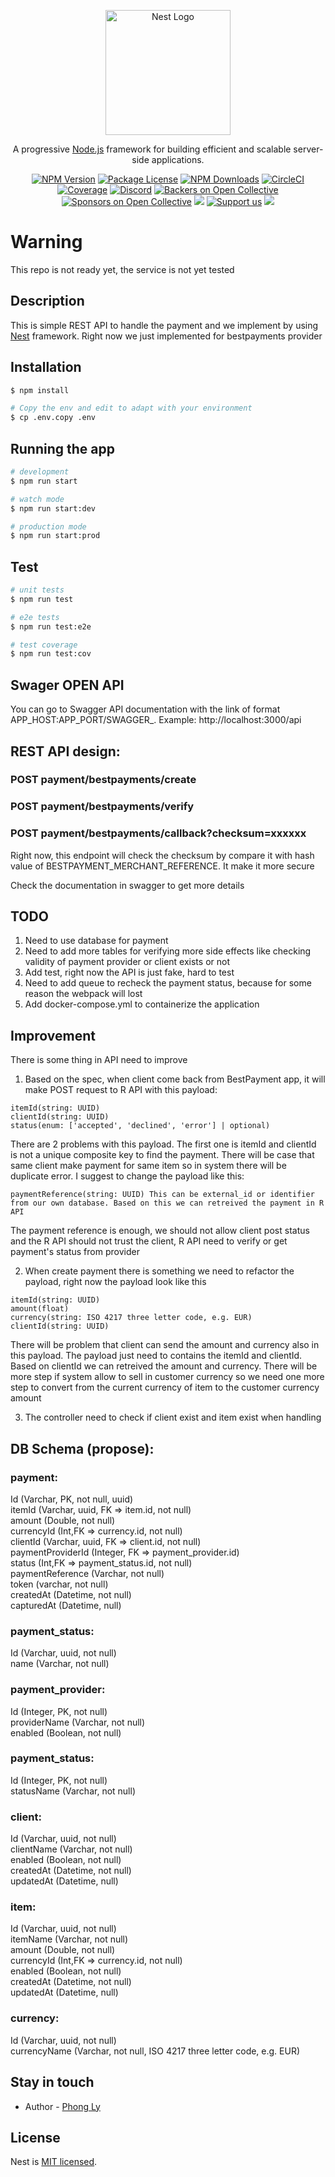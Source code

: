 <p align="center">
  <a href="http://nestjs.com/" target="blank"><img src="https://nestjs.com/img/logo-small.svg" width="200" alt="Nest Logo" /></a>
</p>

[circleci-image]: https://img.shields.io/circleci/build/github/nestjs/nest/master?token=abc123def456
[circleci-url]: https://circleci.com/gh/nestjs/nest

  <p align="center">A progressive <a href="http://nodejs.org" target="_blank">Node.js</a> framework for building efficient and scalable server-side applications.</p>
    <p align="center">
<a href="https://www.npmjs.com/~nestjscore" target="_blank"><img src="https://img.shields.io/npm/v/@nestjs/core.svg" alt="NPM Version" /></a>
<a href="https://www.npmjs.com/~nestjscore" target="_blank"><img src="https://img.shields.io/npm/l/@nestjs/core.svg" alt="Package License" /></a>
<a href="https://www.npmjs.com/~nestjscore" target="_blank"><img src="https://img.shields.io/npm/dm/@nestjs/common.svg" alt="NPM Downloads" /></a>
<a href="https://circleci.com/gh/nestjs/nest" target="_blank"><img src="https://img.shields.io/circleci/build/github/nestjs/nest/master" alt="CircleCI" /></a>
<a href="https://coveralls.io/github/nestjs/nest?branch=master" target="_blank"><img src="https://coveralls.io/repos/github/nestjs/nest/badge.svg?branch=master#9" alt="Coverage" /></a>
<a href="https://discord.gg/G7Qnnhy" target="_blank"><img src="https://img.shields.io/badge/discord-online-brightgreen.svg" alt="Discord"/></a>
<a href="https://opencollective.com/nest#backer" target="_blank"><img src="https://opencollective.com/nest/backers/badge.svg" alt="Backers on Open Collective" /></a>
<a href="https://opencollective.com/nest#sponsor" target="_blank"><img src="https://opencollective.com/nest/sponsors/badge.svg" alt="Sponsors on Open Collective" /></a>
  <a href="https://paypal.me/kamilmysliwiec" target="_blank"><img src="https://img.shields.io/badge/Donate-PayPal-ff3f59.svg"/></a>
    <a href="https://opencollective.com/nest#sponsor"  target="_blank"><img src="https://img.shields.io/badge/Support%20us-Open%20Collective-41B883.svg" alt="Support us"></a>
  <a href="https://twitter.com/nestframework" target="_blank"><img src="https://img.shields.io/twitter/follow/nestframework.svg?style=social&label=Follow"></a>
</p>
  <!--[![Backers on Open Collective](https://opencollective.com/nest/backers/badge.svg)](https://opencollective.com/nest#backer)
  [![Sponsors on Open Collective](https://opencollective.com/nest/sponsors/badge.svg)](https://opencollective.com/nest#sponsor)-->

# Warning
This repo is not ready yet, the service is not yet tested

## Description

This is simple REST API to handle the payment and we implement by using [Nest](https://github.com/nestjs/nest) framework. Right now we just implemented for bestpayments provider

## Installation

```bash
$ npm install

# Copy the env and edit to adapt with your environment
$ cp .env.copy .env
```

## Running the app

```bash
# development
$ npm run start

# watch mode
$ npm run start:dev

# production mode
$ npm run start:prod
```

## Test

```bash
# unit tests
$ npm run test

# e2e tests
$ npm run test:e2e

# test coverage
$ npm run test:cov
```

## Swager OPEN API
You can go to Swagger API documentation with the link of format APP_HOST:APP_PORT/SWAGGER_. Example: http://localhost:3000/api

## REST API design:

### POST payment/bestpayments/create

### POST payment/bestpayments/verify

### POST payment/bestpayments/callback?checksum=xxxxxx

Right now, this endpoint will check the checksum by compare it with hash value of BESTPAYMENT_MERCHANT_REFERENCE. It make it more secure

Check the documentation in swagger to get more details

## TODO

1. Need to use database for payment
2. Need to add more tables for verifying more side effects like checking validity of payment provider or client exists or not
3. Add test, right now the API is just fake, hard to test
4. Need to add queue to recheck the payment status, because for some reason the webpack will lost
5. Add docker-compose.yml to containerize the application

## Improvement
There is some thing in API need to improve

1. Based on the spec, when client come back from BestPayment app, it will make POST request to R API with this payload:

```
itemId(string: UUID)
clientId(string: UUID)
status(enum: ['accepted', 'declined', 'error'] | optional)
```

There are 2 problems with this payload. The first one is itemId and clientId is not a unique composite key to find the payment. There will be case that
same client make payment for same item so in system there will be duplicate error. I suggest to change the payload like this:

```
paymentReference(string: UUID) This can be external_id or identifier from our own database. Based on this we can retreived the payment in R API
```
The payment reference is enough, we should not allow client post status and the R API should not trust the client, R API need to verify or get payment's status from provider

2. When create payment there is something we need to refactor the payload, right now the payload look like this
   
```
itemId(string: UUID)
amount(float)
currency(string: ISO 4217 three letter code, e.g. EUR)
clientId(string: UUID)
```
There will be problem that client can send the amount and currency also in this payload. The payload just need to contains the itemId and clientId. Based on clientId we can retreived the
amount and currency. There will be more step if system allow to sell in customer currency so we need one more step to convert from the current currency of item to the customer currency amount

3. The controller need to check if client exist and item exist when handling

## DB Schema (propose):
### payment:
Id (Varchar, PK, not null, uuid)  
itemId (Varchar, uuid, FK => item.id, not null)  
amount (Double, not null)  
currencyId (Int,FK => currency.id, not null)  
clientId (Varchar, uuid, FK => client.id, not null)  
paymentProviderId (Integer, FK => payment_provider.id)  
status (Int,FK => payment_status.id, not null)  
paymentReference (Varchar, not null)  
token (varchar, not null)  
createdAt (Datetime, not null)  
capturedAt (Datetime, null)

### payment_status:
Id (Varchar, uuid, not null)  
name (Varchar, not null)  

### payment_provider:
Id (Integer, PK, not null)  
providerName (Varchar, not null)  
enabled (Boolean, not null)  

### payment_status:  
Id (Integer, PK, not null)  
statusName (Varchar, not null)

### client:
Id (Varchar, uuid, not null)  
clientName (Varchar, not null)  
enabled (Boolean, not null)  
createdAt (Datetime, not null)  
updatedAt (Datetime, null)  

### item:
Id (Varchar, uuid, not null)  
itemName (Varchar, not null)  
amount (Double, not null)  
currencyId (Int,FK => currency.id, not null)  
enabled (Boolean, not null)  
createdAt (Datetime, not null)  
updatedAt (Datetime, null)  

### currency:
Id (Varchar, uuid, not null)  
currencyName (Varchar, not null, ISO 4217 three letter code, e.g. EUR)  

## Stay in touch

- Author - [Phong Ly](lyquocphong@gmail.com)

## License

Nest is [MIT licensed](LICENSE).
